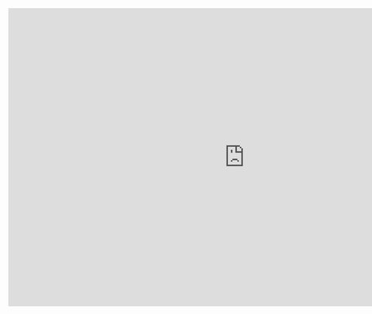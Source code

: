 <iframe allow="accelerometer; autoplay; clipboard-write; encrypted-media; gyroscope; picture-in-picture" allowfullscreen="" frameborder="0" height="600" src="https://www.youtube.com/embed/5u_B4g6wr3U" width="950"></iframe>